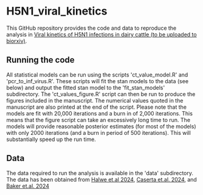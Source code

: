 # H5N1_viral_kinetics

This GitHub repository provides the code and data to reproduce the analysis in [Viral kinetics of H5N1 infections in dairy cattle (to be uploaded to biorxiv)](https://www.biorxiv.org).

## Running the code
All statistical models can be run using the scripts 'ct_value_model.R' and 'pcr_to_inf_virus.R'. These scripts will fit the stan models to the data (see below) and output the fitted stan model to the 'fit_stan_models' subdirectory. The 'ct_values_figure.R' script can then be run to produce the figures included in the manuscript. The numerical values quoted in the manuscript are also printed at the end of the script. Please note that the models are fit with 20,000 iterations and a burn in of 2,000 iterations. This means that the figure script can take an excessively long time to run. The models will provide reasonable posterior estimates (for most of the models) with only 2000 iterations (and a burn in period of 500 iterations). This will substantially speed up the run time.



## Data
The data required to run the analysis is available in the 'data' subdirectory. The data has been obtained from [Halwe et.al 2024](https://www.nature.com/articles/s41586-024-08063-y), [Caserta et.al. 2024](https://www.nature.com/articles/s41586-024-07849-4), and [Baker et.al. 2024](https://www.nature.com/articles/s41586-024-08166-6)
